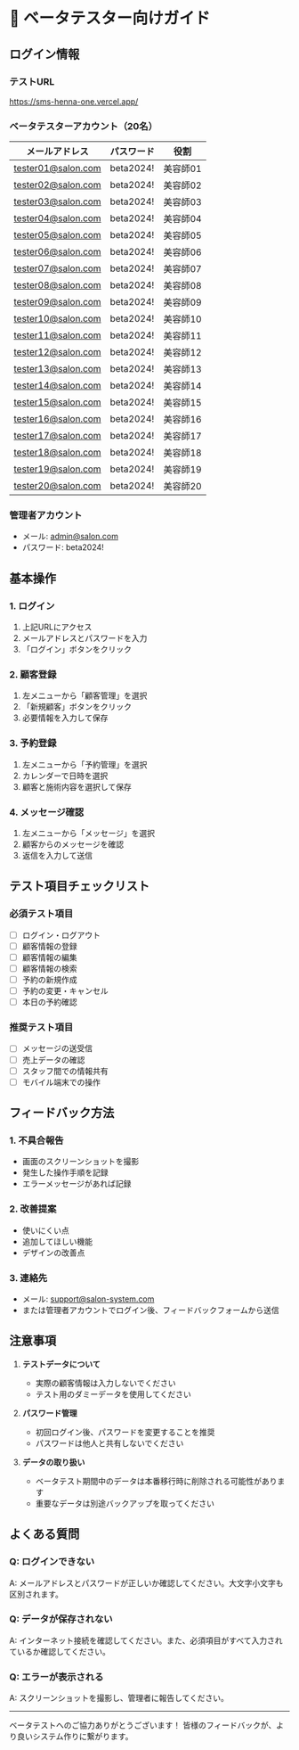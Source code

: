 # 🎯 ベータテスター向けガイド

## ログイン情報

### テストURL
https://sms-henna-one.vercel.app/

### ベータテスターアカウント（20名）

| メールアドレス | パスワード | 役割 |
|---------------|------------|------|
| tester01@salon.com | beta2024! | 美容師01 |
| tester02@salon.com | beta2024! | 美容師02 |
| tester03@salon.com | beta2024! | 美容師03 |
| tester04@salon.com | beta2024! | 美容師04 |
| tester05@salon.com | beta2024! | 美容師05 |
| tester06@salon.com | beta2024! | 美容師06 |
| tester07@salon.com | beta2024! | 美容師07 |
| tester08@salon.com | beta2024! | 美容師08 |
| tester09@salon.com | beta2024! | 美容師09 |
| tester10@salon.com | beta2024! | 美容師10 |
| tester11@salon.com | beta2024! | 美容師11 |
| tester12@salon.com | beta2024! | 美容師12 |
| tester13@salon.com | beta2024! | 美容師13 |
| tester14@salon.com | beta2024! | 美容師14 |
| tester15@salon.com | beta2024! | 美容師15 |
| tester16@salon.com | beta2024! | 美容師16 |
| tester17@salon.com | beta2024! | 美容師17 |
| tester18@salon.com | beta2024! | 美容師18 |
| tester19@salon.com | beta2024! | 美容師19 |
| tester20@salon.com | beta2024! | 美容師20 |

### 管理者アカウント
- メール: admin@salon.com
- パスワード: beta2024!

## 基本操作

### 1. ログイン
1. 上記URLにアクセス
2. メールアドレスとパスワードを入力
3. 「ログイン」ボタンをクリック

### 2. 顧客登録
1. 左メニューから「顧客管理」を選択
2. 「新規顧客」ボタンをクリック
3. 必要情報を入力して保存

### 3. 予約登録
1. 左メニューから「予約管理」を選択
2. カレンダーで日時を選択
3. 顧客と施術内容を選択して保存

### 4. メッセージ確認
1. 左メニューから「メッセージ」を選択
2. 顧客からのメッセージを確認
3. 返信を入力して送信

## テスト項目チェックリスト

### 必須テスト項目
- [ ] ログイン・ログアウト
- [ ] 顧客情報の登録
- [ ] 顧客情報の編集
- [ ] 顧客情報の検索
- [ ] 予約の新規作成
- [ ] 予約の変更・キャンセル
- [ ] 本日の予約確認

### 推奨テスト項目
- [ ] メッセージの送受信
- [ ] 売上データの確認
- [ ] スタッフ間での情報共有
- [ ] モバイル端末での操作

## フィードバック方法

### 1. 不具合報告
- 画面のスクリーンショットを撮影
- 発生した操作手順を記録
- エラーメッセージがあれば記録

### 2. 改善提案
- 使いにくい点
- 追加してほしい機能
- デザインの改善点

### 3. 連絡先
- メール: support@salon-system.com
- または管理者アカウントでログイン後、フィードバックフォームから送信

## 注意事項

1. **テストデータについて**
   - 実際の顧客情報は入力しないでください
   - テスト用のダミーデータを使用してください

2. **パスワード管理**
   - 初回ログイン後、パスワードを変更することを推奨
   - パスワードは他人と共有しないでください

3. **データの取り扱い**
   - ベータテスト期間中のデータは本番移行時に削除される可能性があります
   - 重要なデータは別途バックアップを取ってください

## よくある質問

### Q: ログインできない
A: メールアドレスとパスワードが正しいか確認してください。大文字小文字も区別されます。

### Q: データが保存されない
A: インターネット接続を確認してください。また、必須項目がすべて入力されているか確認してください。

### Q: エラーが表示される
A: スクリーンショットを撮影し、管理者に報告してください。

---

ベータテストへのご協力ありがとうございます！
皆様のフィードバックが、より良いシステム作りに繋がります。